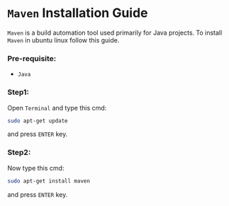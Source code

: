 # `Maven` Installation Guide

`Maven` is a build automation tool used primarily for Java projects. To install `Maven` in ubuntu linux follow this guide.

### Pre-requisite:
- `Java`

### Step1:
Open `Terminal` and type this cmd:

```bash
sudo apt-get update
```
and press `ENTER` key.

### Step2:
Now type this cmd:

```bash
sudo apt-get install maven
```
and press `ENTER` key.

